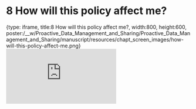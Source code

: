 # 8 How will this policy affect me?
 
{type: iframe, title:8 How will this policy affect me?, width:800, height:600, poster:/__w/Proactive_Data_Management_and_Sharing/Proactive_Data_Management_and_Sharing/manuscript/resources/chapt_screen_images/how-will-this-policy-affect-me.png}
![](http://hutchdatascience.org/Proactive_Data_Management_and_Sharing/how-will-this-policy-affect-me.html)
 

 
